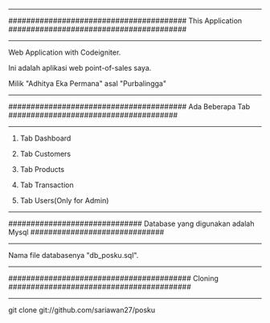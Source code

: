 
****************
  ######################################## This Application ########################################
****************

Web Application with Codeigniter.

Ini adalah aplikasi web point-of-sales saya.

Milik "Adhitya Eka Permana" asal "Purbalingga"

****************
 ######################################## Ada Beberapa Tab ######################################
****************


1. Tab Dashboard

2. Tab Customers

3. Tab Products

4. Tab Transaction

5. Tab Users(Only for Admin)

************************************
############################## Database yang digunakan adalah Mysql ##############################
************************************


Nama file databasenya "db_posku.sql".


*******
######################################### Cloning #########################################
*******

git clone git://github.com/sariawan27/posku
